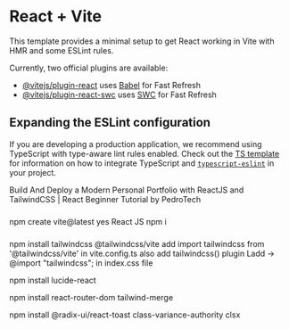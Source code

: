 # React + Vite

This template provides a minimal setup to get React working in Vite with HMR and some ESLint rules.

Currently, two official plugins are available:

- [@vitejs/plugin-react](https://github.com/vitejs/vite-plugin-react/blob/main/packages/plugin-react) uses [Babel](https://babeljs.io/) for Fast Refresh
- [@vitejs/plugin-react-swc](https://github.com/vitejs/vite-plugin-react/blob/main/packages/plugin-react-swc) uses [SWC](https://swc.rs/) for Fast Refresh

## Expanding the ESLint configuration

If you are developing a production application, we recommend using TypeScript with type-aware lint rules enabled. Check out the [TS template](https://github.com/vitejs/vite/tree/main/packages/create-vite/template-react-ts) for information on how to integrate TypeScript and [`typescript-eslint`](https://typescript-eslint.io) in your project.

Build And Deploy a Modern Personal Portfolio with ReactJS and TailwindCSS | React Beginner Tutorial by PedroTech
###
npm create vite@latest
yes
React
JS
npm i
###
npm install tailwindcss @tailwindcss/vite
add import tailwindcss from '@tailwindcss/vite' in vite.config.ts
also add tailwindcss() plugin
Ladd -> @import "tailwindcss"; in index.css file

npm install lucide-react

npm install react-router-dom tailwind-merge

npm install @radix-ui/react-toast class-variance-authority clsx
